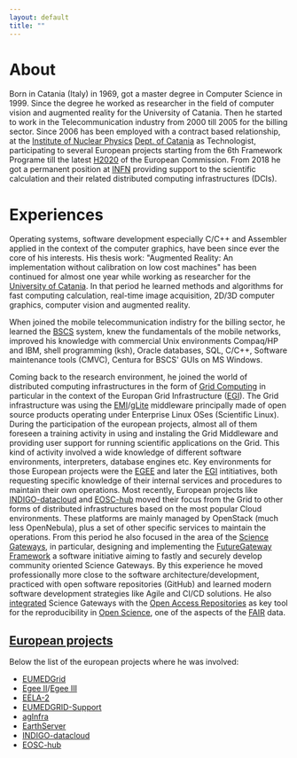 ```yaml
---
layout: default
title: ""
---
```

# About
Born in Catania (Italy) in 1969, got a master degree in Computer Science in 1999. Since the degree he worked as researcher in the field of computer vision and augmented reality for the University of Catania. Then he started to work in the Telecommunication industry from 2000 till 2005 for the billing sector. Since 2006 has been employed with a contract based relationship, at the [Institute of Nuclear Physics][INFN] [Dept. of Catania][INFNCT] as Technologist, participating to several European projects starting from the 6th Framework Programe till the latest [H2020][H2020] of the European Commission. From 2018 he got a permanent position at [INFN][INFN] providing support to the scientific calculation and their related distributed computing infrastructures (DCIs).

# Experiences
Operating systems, software development especially C/C++ and Assembler applied in the context of the computer graphics, have been since ever the core of his interests. His thesis work: "Augmented Reality: An implementation without calibration on low cost machines" has been continued for almost one year while working as researcher for the [University of Catania][UNICT]. In that period he learned methods and algorithms for fast computing calculation, real-time image acquisition, 2D/3D computer graphics, computer vision and augmented reality.

When joined the mobile telecommunication indistry for the billing sector, he learned the [BSCS][BSCS] system, knew the fundamentals of the mobile networks, improved his knowledge with commercial Unix environments Compaq/HP and IBM, shell programming (ksh), Oracle databases, SQL, C/C++, Software maintenance tools (CMVC), Centura for BSCS' GUIs on MS Windows.

Coming back to the research environment, he joined the world of distributed computing infrastructures in the form of [Grid Computing][WLCGGRID] in particular in the context of the Europan Grid Infrastructure ([EGI][EGI]). The Grid infrastructure was using the [EMI][EMI]/[gLite][GLITE32] middleware principally made of open source products operating under Enterprise Linux OSes (Scientific Linux). During the participation of the european projects, almost all of them foreseen a training activity in using and instaling the Grid Middleware and providing user support for running scientific applications on the Grid. This kind of activity involved a wide knowledge of different software environments, interpreters, database engines etc. Key environments for those European projects were the [EGEE][EGEE] and later the [EGI][EGI] intitiatives, both requesting specific knowledge of their internal services and procedures to maintain their own operations. Most recently, European projects like [INDIGO-datacloud][INDIGODC] and [EOSC-hub][EOSCHUB] moved their focus from the Grid to other forms of distributed infrastructures based on the most popular Cloud environments. These platforms are mainly managed by OpenStack (much less OpenNebula), plus a set of other specific services to maintain the operations. From this period he also focused in the area of the [Science Gateways][SGWS], in particular, designing and implementing the [FutureGateway Framework][FGF] a software initiative aiming to fastly and securely develop community oriented Science Gateways. By this experience he moved professionally more close to the software architecture/development, practiced with open software repositories (GitHub) and learned modern software development strategies like Agile and CI/CD solutions. He also [integrated](https://futuregatewayframework.github.io/fgf/update/2019/09/16/palms.html) Science Gateways with the [Open Access Repositories][OARS] as key tool for the reproducibility in [Open Science][OPENSCI], one of the aspects of the [FAIR][FAIR] data.

## [European projects](https://cordis.europa.eu)
Below the list of the european projects where he was involved:

* [EUMEDGrid][EUMED]
* [Egee II][EGEEII]/[Egee III][EGEEIII]
* [EELA-2][EELA2]
* [EUMEDGRID-Support][EUMEDSUP]
* [agInfra][AGINFRA]
* [EarthServer][EARTHSRV]
* [INDIGO-datacloud][INDIGODC]
* [EOSC-hub][EOSCHUB]

[INFN]: http://home.infn.it/it/
[INFNCT]: https://www.ct.infn.it/it/
[UNICT]: https://www.unict.it/en/
[BSCS]: https://www.ericsson.com/en/portfolio/digital-services/digital-bss/billing
[WLCGGRID]: http://wlcg.web.cern.ch
[GLITE32]: http://grid-deployment.web.cern.ch/grid-deployment/glite-web/R3.2/
[EMI]: http://wlcg.web.cern.ch/emi-european-middleware-initiative
[EGEE]: https://eu-egee-org.web.cern.ch/eu-egee-org/index.html
[EGI]: https://www.egi.eu
[EUMED]: https://cordis.europa.eu/project/rcn/80128/factsheet/en
[EGEEII]: https://cordis.europa.eu/project/rcn/99189/factsheet/en
[EGEEIII]: https://cordis.europa.eu/project/rcn/87264/en
[EGEE]: https://eu-egee-org.web.cern.ch/eu-egee-org/index.html
[EELA2]: https://cordis.europa.eu/project/rcn/86622/factsheet/en
[EUMEDSUP]: https://cordis.europa.eu/project/rcn/93822/factsheet/en
[AGINFRA]: https://cordis.europa.eu/project/rcn/100730/factsheet/en
[EARTHSRV]: https://cordis.europa.eu/project/rcn/99766/en
[H2020]: https://ec.europa.eu/programmes/horizon2020/en/what-horizon-2020
[INDIGODC]: https://cordis.europa.eu/project/rcn/194882/factsheet/en
[EOSCHUB]: https://www.eosc-hub.eu
[SGWS]: https://sciencegateways.org
[FGF]: https://futuregatewayframework.github.io
[OARS]: https://www.openaire.eu/where-can-i-read-more-about-fp7
[OPENSCI]: https://www.fosteropenscience.eu/content/what-open-science-introduction
[FAIR]: https://www.go-fair.org/fair-principles/
